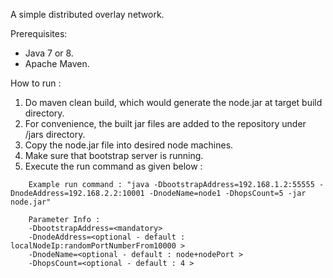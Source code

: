 A simple distributed overlay network.

Prerequisites:

- Java 7 or 8.
- Apache Maven.

How to run :

1. Do maven clean build, which would generate the node.jar at target build directory. 
2. For convenience, the built jar files are added to the repository under /jars directory.
3. Copy the node.jar file into desired node machines.
4. Make sure that bootstrap server is running.
5. Execute the run command as given below :

````
    Example run command : "java -DbootstrapAddress=192.168.1.2:55555 -DnodeAddress=192.168.2.2:10001 -DnodeName=node1 -DhopsCount=5 -jar node.jar" 
    
    Parameter Info : 
    -DbootstrapAddress=<mandatory> 
    -DnodeAddress=<optional - default : localNodeIp:randomPortNumberFrom10000 > 
    -DnodeName=<optional - default : node+nodePort > 
    -DhopsCount=<optional - default : 4 >
````